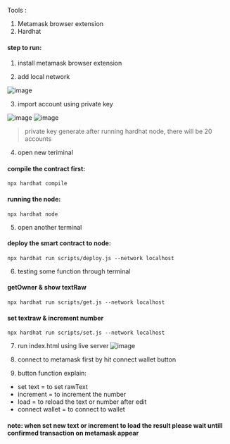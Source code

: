 Tools :
1. Metamask browser extension
2. Hardhat

#### step to run:
1. install metamask browser extension

2. add local network

![image](https://user-images.githubusercontent.com/103250258/194456699-f9115a37-8ab9-4a4f-898a-10c297473c39.png)

3. import account using private key
  
![image](https://user-images.githubusercontent.com/103250258/194457158-83cf122d-b5cb-4f10-a7b8-79d09a745687.png)
![image](https://user-images.githubusercontent.com/103250258/194457379-96f4f5e4-30ab-42ed-8a7f-a06958b06c96.png)
>private key generate after running hardhat node, there will be 20 accounts

4. open new teriminal
  #### compile the contract first:
    npx hardhat compile

  #### running the node:
    npx hardhat node

5. open another terminal
#### deploy the smart contract to node:
    npx hardhat run scripts/deploy.js --network localhost

6. testing some function through terminal

#### getOwner & show textRaw
    npx hardhat run scripts/get.js --network localhost

#### set textraw & increment number
    npx hardhat run scripts/set.js --network localhost

7. run index.html using live server
![image](https://user-images.githubusercontent.com/103250258/194458884-78ba562a-bb7d-4d6c-87b8-a6b10fd085bb.png)

8. connect to metamask first by hit connect wallet button

9. button function explain:
  - set text        = to set rawText
  - increment       = to increment the number
  - load            = to reload the text or number after edit
  - connect wallet  = to connect to wallet
  
#### note: when set new text or increment to load the result please wait untill confirmed transaction on metamask appear
